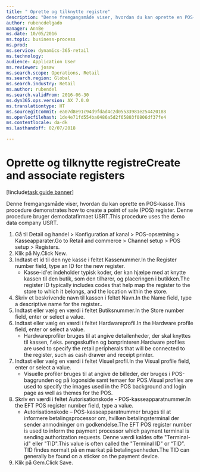 ```yaml
--- 
title: " Oprette og tilknytte registre"
description: "Denne fremgangsmåde viser, hvordan du kan oprette en POS-kasse."
author: rubencdelgado
manager: AnnBe
ms.date: 10/05/2016
ms.topic: business-process
ms.prod: 
ms.service: dynamics-365-retail
ms.technology: 
audience: Application User
ms.reviewer: josaw
ms.search.scope: Operations, Retail
ms.search.region: Global
ms.search.industry: Retail
ms.author: rubendel
ms.search.validFrom: 2016-06-30
ms.dyn365.ops.version: AX 7.0.0
ms.translationtype: HT
ms.sourcegitcommit: ea07d8e91c94d9fdad4c2d05533981e254420188
ms.openlocfilehash: 1de4e71fd554ba0486a5d2f65803f0806df37fe4
ms.contentlocale: da-dk
ms.lasthandoff: 02/07/2018

---
```

# <a name="create-and-associate-registers"></a><span data-ttu-id="b19f3-103"> Oprette og tilknytte registre</span><span class="sxs-lookup"><span data-stu-id="b19f3-103">Create and associate registers</span></span>

[!include[task guide banner](../includes/task-guide-banner.md)]

<span data-ttu-id="b19f3-104">Denne fremgangsmåde viser, hvordan du kan oprette en POS-kasse.</span><span class="sxs-lookup"><span data-stu-id="b19f3-104">This procedure demonstrates how to create a point of sale (POS) register.</span></span> <span data-ttu-id="b19f3-105">Denne procedure bruger demodatafirmaet USRT.</span><span class="sxs-lookup"><span data-stu-id="b19f3-105">This procedure uses the demo data company USRT.</span></span>

1. <span data-ttu-id="b19f3-106">Gå til Detail og handel > Konfiguration af kanal > POS-opsætning > Kasseapparater.</span><span class="sxs-lookup"><span data-stu-id="b19f3-106">Go to Retail and commerce > Channel setup > POS setup > Registers.</span></span>
2. <span data-ttu-id="b19f3-107">Klik på Ny.</span><span class="sxs-lookup"><span data-stu-id="b19f3-107">Click New.</span></span>
3. <span data-ttu-id="b19f3-108">Indtast et id til den nye kasse i feltet Kassenummer.</span><span class="sxs-lookup"><span data-stu-id="b19f3-108">In the Register number field, type an ID for the new register.</span></span>
    * <span data-ttu-id="b19f3-109">Kasse-id'et indeholder typisk koder, der kan hjælpe med at knytte kassen til den butik, som den tilhører, og placeringen i butikken.</span><span class="sxs-lookup"><span data-stu-id="b19f3-109">The register ID typically includes codes that help map the register to the store to which it belongs, and the location within the store.</span></span>  
4. <span data-ttu-id="b19f3-110">Skriv et beskrivende navn til kassen i feltet Navn.</span><span class="sxs-lookup"><span data-stu-id="b19f3-110">In the Name field, type a descriptive name for the register..</span></span>
5. <span data-ttu-id="b19f3-111">Indtast eller vælg en værdi i feltet Butiksnummer.</span><span class="sxs-lookup"><span data-stu-id="b19f3-111">In the Store number field, enter or select a value.</span></span>
6. <span data-ttu-id="b19f3-112">Indtast eller vælg en værdi i feltet Hardwareprofil.</span><span class="sxs-lookup"><span data-stu-id="b19f3-112">In the Hardware profile field, enter or select a value.</span></span>
    * <span data-ttu-id="b19f3-113">Hardwareprofiler bruges til at angive detailenheder, der skal knyttes til kassen, f.eks. pengeskuffen og bonprinteren.</span><span class="sxs-lookup"><span data-stu-id="b19f3-113">Hardware profiles are used to specify the retail peripherals that will be connected to the register, such as cash drawer and receipt printer.</span></span>  
7. <span data-ttu-id="b19f3-114">Indtast eller vælg en værdi i feltet Visuel profil.</span><span class="sxs-lookup"><span data-stu-id="b19f3-114">In the Visual profile field, enter or select a value.</span></span>
    * <span data-ttu-id="b19f3-115">Visuelle profiler bruges til at angive de billeder, der bruges i POS-baggrunden og på logonside samt temaer for POS.</span><span class="sxs-lookup"><span data-stu-id="b19f3-115">Visual profiles are used to specify the images used in the POS background and login page as well as themes for the POS.</span></span>  
8. <span data-ttu-id="b19f3-116">Skriv en værdi i feltet Autorisationskode - POS-kasseapparatnummer.</span><span class="sxs-lookup"><span data-stu-id="b19f3-116">In the EFT POS register number field, type a value.</span></span>
    * <span data-ttu-id="b19f3-117">Autorisationskode – POS-kasseapparatnummer bruges til at informere betalingsprocessor om, hvilken betalingsterminal der sender anmodninger om godkendelse.</span><span class="sxs-lookup"><span data-stu-id="b19f3-117">The EFT POS register number is used to inform the payment processor which payment terminal is sending authorization requests.</span></span> <span data-ttu-id="b19f3-118">Denne værdi kaldes ofte "Terminal-id" eller "TID".</span><span class="sxs-lookup"><span data-stu-id="b19f3-118">This value is often called the "Terminal ID" or “TID”.</span></span> <span data-ttu-id="b19f3-119">TID findes normalt på en mærkat på betalingsenheden.</span><span class="sxs-lookup"><span data-stu-id="b19f3-119">The TID can generally be found on a sticker on the payment device.</span></span>  
9. <span data-ttu-id="b19f3-120">Klik på Gem.</span><span class="sxs-lookup"><span data-stu-id="b19f3-120">Click Save.</span></span>


